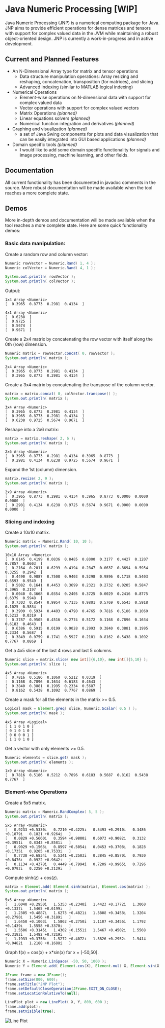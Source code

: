# Java Numeric Processing [WIP]

Java Numeric Processing (JNP) is a numerical computing package for Java. JNP aims to provide efficient operations for dense matrices and tensors with support for complex valued data in the JVM while maintaining a robust object-oriented design. JNP is currently a work-in-progress and in active development.

## Current and Planned Features

- An N-Dimensional Array type for matrix and tensor operations
    - Data structure manipulation operations: Array resizing and reshaping, concatenation, transposition (for matrices), and slicing
    - Advanced indexing (similar to MATLAB logical indexing)
- Numerical Operations
    - Element-wise operations on N-dimensional data with support for complex valued data
    - Vector operations with support for complex valued vectors
    - Matrix Operations *(planned)*
    - Linear equations solvers *(planned)*
    - Numerical function integration and derivatives *(planned)*
- Graphing and visualization *(planned)*
    - a set of Java Swing components for plots and data visualization that can be easily integrated into GUI based applications *(planned)*
- Domain specific tools *(planned)*
    - I would like to add some domain specific functionality for signals and image processing, machine learning, and other fields.


## Documentation

All current functionality has been documented in javadoc comments in the source. More robust documentation will be made available when the tool reaches a more complete state.

## Demos

More in-depth demos and documentation will be made available when the tool reaches a more complete state. Here are some quick functionality demos:

### Basic data manipulation:
Create a random row and column vector:
```java
Numeric rowVector = Numeric.Rand( 1, 4 );
Numeric colVector = Numeric.Rand( 4, 1 );

System.out.println( rowVector );
System.out.println( colVector );
```
Output:
```
1x4 Array <Numeric>
[  0.3965  0.8773  0.2981  0.4134  ]

4x1 Array <Numeric>
[  0.6238  ]
[  0.9725  ]
[  0.5674  ]
[  0.9671  ]
```

Create a 2x4 matrix by concatenating the row vector with itself along the 0th (row) dimension.
```java
Numeric matrix = rowVector.concat( 0, rowVector );
System.out.println( matrix );
```
```
2x4 Array <Numeric>
[  0.3965  0.8773  0.2981  0.4134  ]
[  0.3965  0.8773  0.2981  0.4134  ]
```

Create a 3x4 matrix by concatenating the transpose of the column vector.
```java
matrix = matrix.concat( 0, colVector.transpose() );
System.out.println( matrix );
```
```
3x4 Array <Numeric>
[  0.3965  0.8773  0.2981  0.4134  ]
[  0.3965  0.8773  0.2981  0.4134  ]
[  0.6238  0.9725  0.5674  0.9671  ]
```

Reshape into a 2x6 matrix:
```java
matrix = matrix.reshape( 2, 6 );
System.out.println( matrix );
```
```
2x6 Array <Numeric>
[  0.3965  0.8773  0.2981  0.4134  0.3965  0.8773  ]
[  0.2981  0.4134  0.6238  0.9725  0.5674  0.9671  ]
```
Expand the 1st (column) dimension.
```java
matrix.resize( 2, 9 );
System.out.println( matrix );
```
```
2x9 Array <Numeric>
[  0.3965  0.8773  0.2981  0.4134  0.3965  0.8773  0.0000  0.0000  0.0000  ]
[  0.2981  0.4134  0.6238  0.9725  0.5674  0.9671  0.0000  0.0000  0.0000  ]
```

### Slicing and indexing

Create a 10x10 matrix.
```java
Numeric matrix = Numeric.Rand( 10, 10 );
System.out.println( matrix );
```
```
10x10 Array <Numeric>
[  0.8145  0.4199  0.0836  0.8485  0.8000  0.3177  0.4427  0.1207  0.7857  0.0603  ]
[  0.2164  0.2011  0.6299  0.4194  0.2847  0.0637  0.8694  0.5954  0.3255  0.2942  ]
[  0.4490  0.9887  0.7508  0.9403  0.5298  0.9896  0.1718  0.5403  0.6593  0.9540  ]
[  0.5082  0.1641  0.4453  0.3699  0.2321  0.2732  0.0205  0.5847  0.3965  0.2197  ]
[  0.0040  0.3668  0.0354  0.2405  0.3725  0.0029  0.2416  0.8775  0.6379  0.5948  ]
[  0.7303  0.8547  0.9954  0.7135  0.9801  0.5769  0.6543  0.5918  0.1025  0.5834  ]
[  0.3909  0.5934  0.4403  0.4798  0.4765  0.7816  0.5186  0.1060  0.5212  0.0319  ]
[  0.3787  0.9505  0.4516  0.2774  0.5172  0.1168  0.7896  0.1634  0.6183  0.4643  ]
[  0.6386  0.5915  0.0199  0.9028  0.2993  0.3840  0.3881  0.1995  0.2334  0.5687  ]
[  0.3849  0.0759  0.1741  0.5927  0.2101  0.8162  0.5438  0.1092  0.7767  0.0869  ]
```


Get a 4x5 slice of the last 4 rows and last 5 columns.
```java
Numeric slice = matrix.slice( new int[]{6,10}, new int[]{5,10} );
System.out.println( slice );
```
```
4x5 Array <Numeric>
[  0.7816  0.5186  0.1060  0.5212  0.0319  ]
[  0.1168  0.7896  0.1634  0.6183  0.4643  ]
[  0.3840  0.3881  0.1995  0.2334  0.5687  ]
[  0.8162  0.5438  0.1092  0.7767  0.0869  ]
```

Create a mask for all the elements in the matrix >= 0.5.
```java
Logical mask = Element.greq( slice, Numeric.Scalar( 0.5 ) );
System.out.println( mask );
```
```
4x5 Array <Logical>
[ 1 1 0 1 0 ]
[ 0 1 0 1 0 ]
[ 0 0 0 0 1 ]
[ 1 1 0 1 0 ]
```

Get a vector with only elements >= 0.5.
```java
Numeric elements = slice.get( mask );
System.out.println( elements );
```
```
1x9 Array <Numeric>
[  0.7816  0.5186  0.5212  0.7896  0.6183  0.5687  0.8162  0.5438  0.7767  ]
```

### Element-wise Operations

Create a 5x5 matrix.
```java
Numeric matrix = Numeric.RandComplex( 5, 5 );
System.out.println( matrix );
```
```
5x5 Array <Numeric>
[   0.9233 +0.5330i   0.7210 +0.4225i   0.5493 +0.2910i   0.3486 +0.1879i   0.1821 +0.9264i   ]
[   0.0829 +0.5660i   0.3594 +0.9800i   0.6073 +0.9082i   0.3132 +0.3951i   0.8343 +0.8581i   ]
[   0.9029 +0.1563i   0.8597 +0.5054i   0.0453 +0.3708i   0.1828 +0.1735i   0.9205 +0.7533i   ]
[   0.7738 +0.6834i   0.5341 +0.2503i   0.3845 +0.8570i   0.7930 +0.8476i   0.0922 +0.9642i   ]
[   0.1134 +0.4378i   0.4449 +0.7994i   0.7209 +0.9965i   0.7296 +0.0792i   0.2250 +0.2129i   ]
```

Compute sinh(z) + cos(z).
```java
matrix = Element.add( Element.sinh(matrix), Element.cos(matrix) );
System.out.println( matrix );
```
```
5x5 Array <Numeric>
[   1.6040 +0.2950i   1.5353 +0.2340i   1.4423 +0.1772i   1.3060 +0.1337i   1.5465 +0.6199i   ]
[   1.2305 +0.4887i   1.6273 +0.4821i   1.5808 +0.3458i   1.3204 +0.2790i   1.5456 +0.3189i   ]
[   1.6450 +0.1003i   1.5862 +0.2750i   1.1107 +0.3456i   1.1792 +0.1439i   1.5558 +0.3370i   ]
[   1.5506 +0.3145i   1.4302 +0.1551i   1.5467 +0.4502i   1.5508 +0.3192i   1.5482 +0.7219i   ]
[   1.1933 +0.3756i   1.5272 +0.4072i   1.5826 +0.2952i   1.5414 +0.0482i   1.2188 +0.1688i   ]
```

Graph f(x) = cos(x) + x*sin(x) for x = [-50,50].
```java
Numeric X = Numeric.LinSpace( -50, 50, 1000 );
Numeric Y = Element.add( Element.cos(X), Element.mul( X, Element.sin(X) ) );

JFrame frame = new JFrame();
frame.setSize(800, 600);
frame.setTitle("JNP Plot");
frame.setDefaultCloseOperation(JFrame.EXIT_ON_CLOSE);
frame.setLocationRelativeTo(null);

LinePlot plot = new LinePlot( X, Y, 800, 600 );
frame.add(plot);
frame.setVisible(true);
```
![Line Plot](resources/DemoPlot1.PNG)
